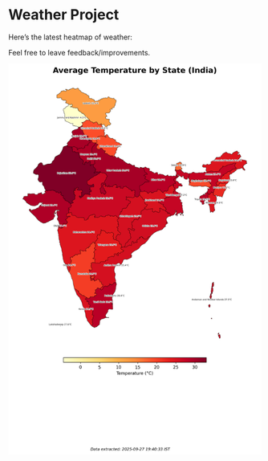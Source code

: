 # Weather Project

Here’s the latest heatmap of weather:

Feel free to leave feedback/improvements.

![India Heatmap](docs/assets/india_heatmap.png?v=D7F05B)
